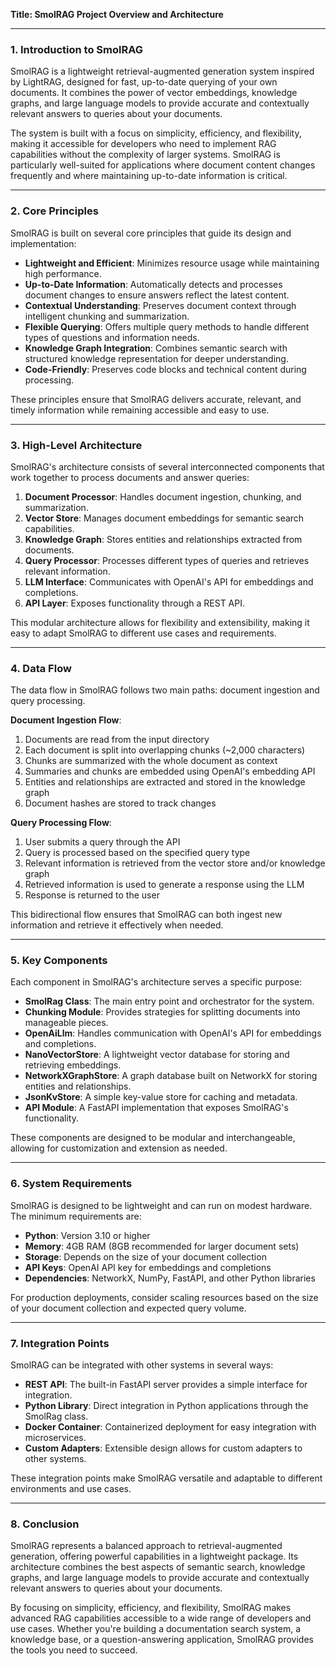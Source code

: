 **Title: SmolRAG Project Overview and Architecture**

---

### **1. Introduction to SmolRAG**

SmolRAG is a lightweight retrieval-augmented generation system inspired by LightRAG, designed for fast, up-to-date querying of your own documents. It combines the power of vector embeddings, knowledge graphs, and large language models to provide accurate and contextually relevant answers to queries about your documents.

The system is built with a focus on simplicity, efficiency, and flexibility, making it accessible for developers who need to implement RAG capabilities without the complexity of larger systems. SmolRAG is particularly well-suited for applications where document content changes frequently and where maintaining up-to-date information is critical.

---

### **2. Core Principles**

SmolRAG is built on several core principles that guide its design and implementation:

- **Lightweight and Efficient**: Minimizes resource usage while maintaining high performance.
- **Up-to-Date Information**: Automatically detects and processes document changes to ensure answers reflect the latest content.
- **Contextual Understanding**: Preserves document context through intelligent chunking and summarization.
- **Flexible Querying**: Offers multiple query methods to handle different types of questions and information needs.
- **Knowledge Graph Integration**: Combines semantic search with structured knowledge representation for deeper understanding.
- **Code-Friendly**: Preserves code blocks and technical content during processing.

These principles ensure that SmolRAG delivers accurate, relevant, and timely information while remaining accessible and easy to use.

---

### **3. High-Level Architecture**

SmolRAG's architecture consists of several interconnected components that work together to process documents and answer queries:

1. **Document Processor**: Handles document ingestion, chunking, and summarization.
2. **Vector Store**: Manages document embeddings for semantic search capabilities.
3. **Knowledge Graph**: Stores entities and relationships extracted from documents.
4. **Query Processor**: Processes different types of queries and retrieves relevant information.
5. **LLM Interface**: Communicates with OpenAI's API for embeddings and completions.
6. **API Layer**: Exposes functionality through a REST API.

This modular architecture allows for flexibility and extensibility, making it easy to adapt SmolRAG to different use cases and requirements.

---

### **4. Data Flow**

The data flow in SmolRAG follows two main paths: document ingestion and query processing.

**Document Ingestion Flow**:
1. Documents are read from the input directory
2. Each document is split into overlapping chunks (~2,000 characters)
3. Chunks are summarized with the whole document as context
4. Summaries and chunks are embedded using OpenAI's embedding API
5. Entities and relationships are extracted and stored in the knowledge graph
6. Document hashes are stored to track changes

**Query Processing Flow**:
1. User submits a query through the API
2. Query is processed based on the specified query type
3. Relevant information is retrieved from the vector store and/or knowledge graph
4. Retrieved information is used to generate a response using the LLM
5. Response is returned to the user

This bidirectional flow ensures that SmolRAG can both ingest new information and retrieve it effectively when needed.

---

### **5. Key Components**

Each component in SmolRAG's architecture serves a specific purpose:

- **SmolRag Class**: The main entry point and orchestrator for the system.
- **Chunking Module**: Provides strategies for splitting documents into manageable pieces.
- **OpenAiLlm**: Handles communication with OpenAI's API for embeddings and completions.
- **NanoVectorStore**: A lightweight vector database for storing and retrieving embeddings.
- **NetworkXGraphStore**: A graph database built on NetworkX for storing entities and relationships.
- **JsonKvStore**: A simple key-value store for caching and metadata.
- **API Module**: A FastAPI implementation that exposes SmolRAG's functionality.

These components are designed to be modular and interchangeable, allowing for customization and extension as needed.

---

### **6. System Requirements**

SmolRAG is designed to be lightweight and can run on modest hardware. The minimum requirements are:

- **Python**: Version 3.10 or higher
- **Memory**: 4GB RAM (8GB recommended for larger document sets)
- **Storage**: Depends on the size of your document collection
- **API Keys**: OpenAI API key for embeddings and completions
- **Dependencies**: NetworkX, NumPy, FastAPI, and other Python libraries

For production deployments, consider scaling resources based on the size of your document collection and expected query volume.

---

### **7. Integration Points**

SmolRAG can be integrated with other systems in several ways:

- **REST API**: The built-in FastAPI server provides a simple interface for integration.
- **Python Library**: Direct integration in Python applications through the SmolRag class.
- **Docker Container**: Containerized deployment for easy integration with microservices.
- **Custom Adapters**: Extensible design allows for custom adapters to other systems.

These integration points make SmolRAG versatile and adaptable to different environments and use cases.

---

### **8. Conclusion**

SmolRAG represents a balanced approach to retrieval-augmented generation, offering powerful capabilities in a lightweight package. Its architecture combines the best aspects of semantic search, knowledge graphs, and large language models to provide accurate and contextually relevant answers to queries about your documents.

By focusing on simplicity, efficiency, and flexibility, SmolRAG makes advanced RAG capabilities accessible to a wide range of developers and use cases. Whether you're building a documentation search system, a knowledge base, or a question-answering application, SmolRAG provides the tools you need to succeed.
